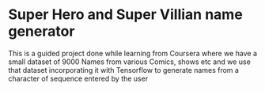 # Super Hero and Super Villian name generator

This is a guided project done while learning from Coursera where we have a small dataset of 9000 Names from various Comics, shows etc and we use that dataset incorporating it with Tensorflow to generate names from a character of sequence entered by the user


